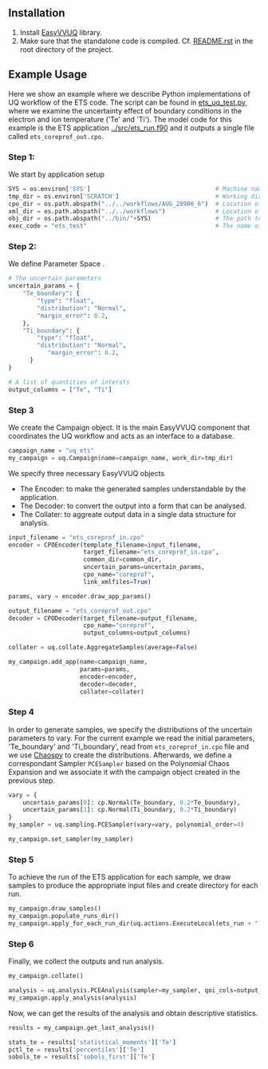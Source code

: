 ## Installation

1. Install [EasyVVUQ](https://easyvvuq.readthedocs.io/en/latest/installation.html) library.
2. Make sure that the standalone code is compiled. Cf. [README.rst](https://github.com/vecma-ipp/MFW/blob/devel/README.rst) in the root directory of the project.

## Example Usage

Here we show an example where we describe Python implementations of UQ workflow of the ETS code. 
The script can be found in [ets_uq_test.py](https://github.com/vecma-ipp/MFW/blob/devel/standalone/uq/test_uq_ets.py), where we examine the uncertainty effect of boundary conditions in the electron and ion temperature ('Te' and 'Ti'). 
The model code for this example is the ETS application [../src/ets_run.f90](https://github.com/vecma-ipp/MFW/blob/devel/standalone/src/ets_test.f90) and it outputs a single file called `ets_coreprof_out.cpo`.

### Step 1: 
We start by application setup

```python
SYS = os.environ['SYS']                                   # Machine name, cf. config file in the root folder.
tmp_dir = os.environ['SCRATCH']                           # Working directory: to be defined in .bashrc file.
cpo_dir = os.path.abspath("../../workflows/AUG_28906_6")  # Location of the CPO files.
xml_dir = os.path.abspath("../../workflows")              # Location of the XML and XSD files.
obj_dir = os.path.abspath("../bin/"+SYS)                  # The path to the executables.
exec_code = "ets_test"                                    # The name of ETS application.
```

### Step 2: 
We define Parameter Space 
 . 

```python
# The uncertain parameters 
uncertain_params = {
    "Te_boundary": {
        "type": "float",
        "distribution": "Normal",
        "margin_error": 0.2,
    },
    "Ti_boundary": {
        "type": "float",
        "distribution": "Normal",
           "margin_error": 0.2,
      }
}

# A list of quantities of intersts
output_columns = ["Te", "Ti"] 
```

### Step 3
We create the Campaign object. It is the main EasyVVUQ component that coordinates the UQ workflow and acts as an interface to a database. 

```python
campaign_name = "uq_ets"
my_campaign = uq.Campaign(name=campaign_name, work_dir=tmp_dir)

```

We specify three necessary EasyVVUQ objects
- The Encoder: to make the generated samples understandable by the application.
- The Decoder: to convert the output into a form that can be analysed.
- The Collater: to aggreate output data in a single data structure for analysis.

```python
input_filename = "ets_coreprof_in.cpo"
encoder = CPOEncoder(template_filename=input_filename,
                     target_filename="ets_coreprof_in.cpo",
                     common_dir=common_dir,
                     uncertain_params=uncertain_params,
                     cpo_name="coreprof",
                     link_xmlfiles=True)

params, vary = encoder.draw_app_params()

output_filename = "ets_coreprof_out.cpo"
decoder = CPODecoder(target_filename=output_filename,
                     cpo_name="coreprof",
                     output_columns=output_columns)

collater = uq.collate.AggregateSamples(average=False)

my_campaign.add_app(name=campaign_name,
                    params=params,
                    encoder=encoder,
                    decoder=decoder,
                    collater=collater)
```


### Step 4
In order to generate samples, we specify the distributions of the uncertain parameters to vary. For the current example we read the initial parameters, 'Te_boundary' and 'Ti_boundary', read from `ets_coreprof_in.cpo` file and we use [Chaospy](https://github.com/jonathf/chaospy) to create the distributions. Afterwards, we define a correspondant Sampler `PCESampler` based on the Polynomial Chaos Expansion and we associate it with the campaign object created in the previous step.

```python
vary = {
    uncertain_params[0]: cp.Normal(Te_boundary, 0.2*Te_boundary),
    uncertain_params[1]: cp.Normal(Ti_boundary, 0.2*Ti_boundary)
}
my_sampler = uq.sampling.PCESampler(vary=vary, polynomial_order=4)

my_campaign.set_sampler(my_sampler)
```


### Step 5
To achieve the run of the ETS application for each sample, we draw samples to produce the appropriate input files
 and create directory for each run. 
```python
my_campaign.draw_samples()
my_campaign.populate_runs_dir()
my_campaign.apply_for_each_run_dir(uq.actions.ExecuteLocal(ets_run + " input.nml"))
```

### Step 6
Finally, we collect the outputs and run analysis.


```python
my_campaign.collate()

analysis = uq.analysis.PCEAnalysis(sampler=my_sampler, qoi_cols=output_columns)
my_campaign.apply_analysis(analysis)
```

Now, we can get the results of the analysis and obtain descriptive statistics.

```python
results = my_campaign.get_last_analysis()

stats_te = results['statistical_moments']['Te']
pctl_te = results['percentiles']['Te']
sobols_te = results['sobols_first']['Te']
```
